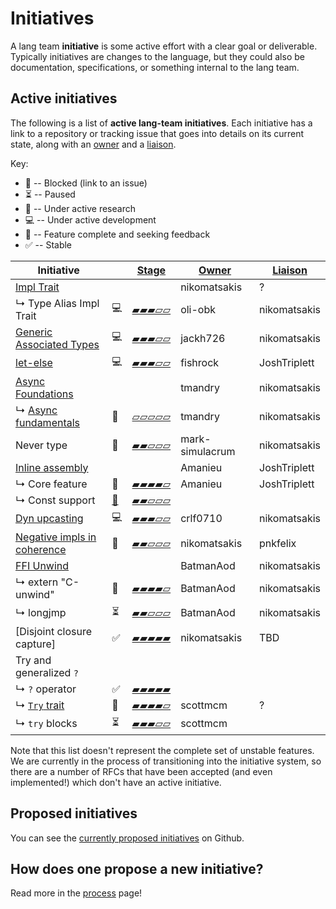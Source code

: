 # Initiatives

A lang team **initiative** is some active effort with a clear goal or deliverable.
Typically initiatives are changes to the language, but they could also be documentation, specifications, or something internal to the lang team.

## Active initiatives

The following is a list of **active lang-team initiatives**. Each initiative has a link to a repository
or tracking issue that goes into details on its current state, along with an [owner] and a [liaison].

Key:

* 🛑 -- Blocked (link to an issue)
* ⏳ -- Paused
* 🔬 -- Under active research
* 💻 -- Under active development
* 🚀 -- Feature complete and seeking feedback
* ✅ -- Stable

| Initiative                    |               | [Stage] | [Owner]         | [Liaison]    |
| ----------------------------- | ------------- | ------- | --------------- | ------------ |
| [Impl Trait]                  |               |         | nikomatsakis    | ?            |
| ↳ Type Alias Impl Trait       | 💻           | [▰▰▰▱▱] | oli-obk         | nikomatsakis |
| [Generic Associated Types]    | 💻           | [▰▰▰▱▱] | jackh726        | nikomatsakis |
| [let-else][#87335]            | 💻           | [▰▰▰▱▱] | fishrock        | JoshTriplett |
| [Async Foundations]           |               |         | tmandry         | nikomatsakis |
| ↳ [Async fundamentals]        | 🔬           | [▱▱▱▱▱] | tmandry         | nikomatsakis |
| Never type                    | 🔬           | [▰▰▱▱▱] | mark-simulacrum | nikomatsakis |
| [Inline assembly]             |               |         | Amanieu         | JoshTriplett |
| ↳ Core feature                | 🚀           | [▰▰▰▰▱] | Amanieu         | JoshTriplett |
| ↳ Const support               | [🛑][#76001] | [▰▰▱▱▱] |                 |              |
| [Dyn upcasting]               | 💻           | [▰▰▰▱▱] | crlf0710        | nikomatsakis |
| [Negative impls in coherence] | 🔬           | [▰▰▱▱▱] | nikomatsakis    | pnkfelix     |
| [FFI Unwind]                  |               |         | BatmanAod       | nikomatsakis |
| ↳ extern "C-unwind"           | 🚀           | [▰▰▰▰▱] | BatmanAod       | nikomatsakis |
| ↳ longjmp                     | ⏳             | [▰▰▱▱▱] | BatmanAod       | nikomatsakis |
| [Disjoint closure capture]    | ✅           | [▰▰▰▰▰] | nikomatsakis    | TBD          |
| Try and generalized `?`       |               |         |                 |              |
| ↳ `?` operator                | ✅            | [▰▰▰▰▰] |                 |              |
| ↳ [`Try` trait][#42327]       | 🚀           | [▰▰▰▰▱] | scottmcm        | ?            |
| ↳ `try` blocks                | ⏳             | [▰▰▰▱▱] | scottmcm        |              |

[▱▱▱▱▱]: ./initiatives/process/stages/proposal.md
[▰▰▱▱▱]: ./initiatives/process/stages/experimental.md
[▰▰▰▱▱]: ./initiatives/process/stages/development.md
[▰▰▰▰▱]: ./initiatives/process/stages/feature_complete.md
[▰▰▰▰▰]: ./initiatives/process/stages/stabilized.md
[Stage]: ./initiaives/process/stages.md
[Owner]: ./initiaives/roles/owner.md
[Liaison]: ./initiaives/roles/liaison.md

[#42327]: https://github.com/rust-lang/rust/issues/42327
[#76001]: https://github.com/rust-lang/rust/issues/76001
[Async Foundations]: https://rust-lang.github.io/wg-async-foundations/
[Async Fundamentals]: https://rust-lang.github.io/async-fundamentals-initiative/
[#72016]: https://github.com/rust-lang/rust/issues/72016
[#87335]: https://github.com/rust-lang/rust/issues/87335
[#34511]: https://github.com/rust-lang/rust/issues/34511
[Impl Trait]: https://github.com/rust-lang/impl-trait-initiative
[Generic Associated Types]: https://github.com/nikomatsakis/generic-associated-types-initiative/
[FFI Unwind]: https://github.com/rust-lang/project-ffi-unwind/
[Inline assembly]: https://github.com/rust-lang/project-inline-asm
[Dyn upcasting]: https://github.com/rust-lang/dyn-upcasting-coercion-initiative
[Negative impls in coherence]: https://rust-lang.github.io/negative-impls-initiative/

Note that this list doesn't represent the complete set of unstable features. We are currently in the process of transitioning into
the initiative system, so there are a number of RFCs that have been accepted (and even implemented!) which don't
have an active initiative.

## Proposed initiatives

You can see the [currently proposed initiatives] on Github.

[currently proposed initiatives]: https://github.com/rust-lang/lang-team/issues?q=is%3Aissue+is%3Aopen+label%3Amajor-change

## How does one propose a new initiative?

Read more in the [process](./initiatives/process.md) page!
